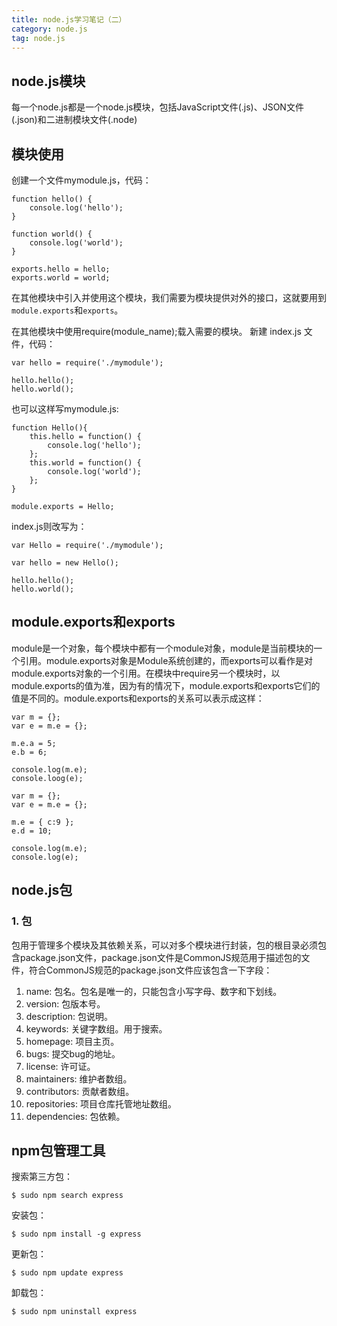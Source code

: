 ```yaml
---
title: node.js学习笔记（二）
category: node.js
tag: node.js
---
```


## node.js模块

每一个node.js都是一个node.js模块，包括JavaScript文件(.js)、JSON文件(.json)和二进制模块文件(.node)

## 模块使用

创建一个文件mymodule.js，代码：

~~~
function hello() {
	console.log('hello');
}

function world() {
	console.log('world');
}

exports.hello = hello;
exports.world = world;
~~~

在其他模块中引入并使用这个模块，我们需要为模块提供对外的接口，这就要用到`module.exports`和`exports`。

在其他模块中使用require(module_name);载入需要的模块。
新建 index.js 文件，代码：

~~~
var hello = require('./mymodule');

hello.hello();
hello.world();
~~~

也可以这样写mymodule.js:

~~~
function Hello(){
	this.hello = function() {
		console.log('hello');
	};
	this.world = function() {
		console.log('world');
	};
}

module.exports = Hello;
~~~

index.js则改写为：

~~~
var Hello = require('./mymodule');

var hello = new Hello();

hello.hello();
hello.world();
~~~

## module.exports和exports

module是一个对象，每个模块中都有一个module对象，module是当前模块的一个引用。module.exports对象是Module系统创建的，而exports可以看作是对module.exports对象的一个引用。在模块中require另一个模块时，以module.exports的值为准，因为有的情况下，module.exports和exports它们的值是不同的。module.exports和exports的关系可以表示成这样：

~~~
var m = {};
var e = m.e = {};

m.e.a = 5;
e.b = 6;

console.log(m.e);
console.loog(e);
~~~

~~~
var m = {};
var e = m.e = {};

m.e = { c:9 };
e.d = 10;

console.log(m.e);
console.log(e);
~~~

## node.js包

### 1. 包

包用于管理多个模块及其依赖关系，可以对多个模块进行封装，包的根目录必须包含package.json文件，package.json文件是CommonJS规范用于描述包的文件，符合CommonJS规范的package.json文件应该包含一下字段：

1. name: 包名。包名是唯一的，只能包含小写字母、数字和下划线。
2. version: 包版本号。
3. description: 包说明。
4. keywords: 关键字数组。用于搜索。
5. homepage: 项目主页。
6. bugs: 提交bug的地址。
7. license: 许可证。
8. maintainers: 维护者数组。
9. contributors: 贡献者数组。
10. repositories: 项目仓库托管地址数组。
11. dependencies: 包依赖。

## npm包管理工具

搜索第三方包：

` $ sudo npm search express `

安装包：

` $ sudo npm install -g express `

更新包：

` $ sudo npm update express `

卸载包：

` $ sudo npm uninstall express `
